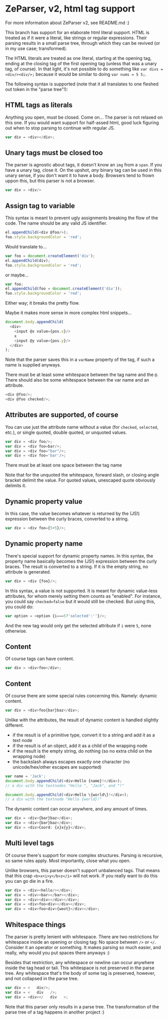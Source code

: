 # ZeParser, v2, html tag support

For more information about ZeParser v2, see README.md :)

This branch has support for an elaborate html literal support. HTML is treated as if it were a literal, like strings or regular expressions. Their parsing results in a small parse tree, through which they can be revived (or in my use case; transformed).

The HTML literals are treated as one literal, starting at the opening tag, ending at the closing tag of the first opening tag (unless that was a unary tag, of course). In that light, it's not possible to do something like `var divs = <div/><div/>;` because it would be similar to doing `var nums = 5 5;`.

The following syntax is supported (note that it all translates to one fleshed out token in the "parse tree"!):

## HTML tags as literals

Anything you open, must be closed. Come on... The parser is not relaxed on this one. If you would want support for half-assed html, good luck figuring out when to stop parsing to continue with regular JS.

```js
var div = <div></div>;
```

## Unary tags must be closed too

The parser is agnostic about tags, it doesn't know an `img` from a `span`. If you have a unary tag, close it. On the upshot, _any_ binary tag can be used in this unary sense, if you don't want it to have a body. Browsers tend to frown uppon this, but this parser is not a browser.

```js
var div = <div/>
```

## Assign tag to variable

This syntax is meant to prevent ugly assignments breaking the flow of the code. The name should be any valid JS identifier.

```js
el.appendChild(<div @foo/>);
foo.style.backgroundColor = 'red';
```
Would translate to...
```js
var foo = document.createElement('div');
el.appendChild(div);
foo.style.backgroundColor = 'red';
```
or maybe...
```js
var foo;
el.appendChild(foo = document.createElement('div'));
foo.style.backgroundColor = 'red';
```
Either way; it breaks the pretty flow.

Maybe it makes more sense in more complex html snippets...

```js
document.body.appendChild(
  <div>
    <input @x value={pos.x}/>
    x
    <input @y value={pos.y}/>
  </div>
);
```

Note that the parser saves this in a `varName` property of the tag, if such a name is supplied anyways.

There must be at least some whitespace between the tag name and the `@`. There should also be some whitespace between the var name and an attribute.

```js
<div @foo/>;
<div @foo checked/>;
```


## Attributes are supported, of course

You can use just the attribute name without a value (for `checked`, `selected`, etc.), or single quoted, double quoted, or unquoted values.

```js
var div = <div foo/>;
var div = <div foo=bar/>;
var div = <div foo="bar"/>;
var div = <div foo='bar'/>;
```

There must be at least one space between the tag name

Note that for the unquoted the whitespace, forward slash, or closing angle bracket delimit the value. For quoted values, unescaped quote obviously delimits it.

## Dynamic property value

In this case, the value becomes whatever is returned by the (JS!) expression between the curly braces, converted to a string.

```js
var div = <div foo={5+5}/>;
```

## Dynamic property name

There's special support for dynamic property names. In this syntax, the property name basically becomes the (JS!) expression between the curly braces. The result is converted to a string. If it is the empty string, no attribute is generated.

```js
var div = <div {foo}/>;
```

In this syntax, a value is not supported. It is meant for dynamic value-less attributes, for whom merely setting them counts as "enabled". For instance, you could say `checked=false` but it would still be checked. But using this, you could do:

```js
var option = <option {i===5?'selected':''}/>;
```
And the new tag would only get the selected attribute if `i` were `5`, none otherwise.

## Content

Of course tags can have content.

```js
var div = <div>foo</div>;
```

## Content

Of course there are some special rules concerning this. Namely: dynamic content.

```js
var div = <div>foo{bar}baz</div>;
```

Unlike with the attributes, the result of dynamic content is handled slightly different.

* if the result is of a primitive type, convert it to a string and add it as a text node
* if the result is of an object, add it as a child of the wrapping node
* if the result is the empty string, do nothing (so no extra child on the wrapping node)
* the backslash always escapes exactly one character (no unicode/hex/other escapes are supported)

```js
var name = 'Jack';
document.body.appendChild(<div>Hello {name}!</div>);
// a div with the textnodes "Hello ", "Jack", and "!"

document.body.appendChild(<div>Hello \{world\}!</div>);
// a div with the textnode "Hello {world}!"
```

The dynamic content can occur anywhere, and any amount of times.

```js
var div = <div>{bar}baz</div>;
var div = <div>{bar}baz</div>;
var div = <div>Coord: {x}x{y}</div>;
```

## Multi level tags

Of course there's support for more complex structures. Parsing is recursive, so same rules apply. Most importantly, close what you open.

Unlike browsers, this parser doesn't support unbalanced tags. That means that this crap `<b>x<i>y</b>z</i>` will not work. If you really want to do this you can go die in a fire.

```js
var div = <div><hello/></div>;
var div = <div><bar></bar></div>;
var div = <div><div></div></div>;
var div = <div>foo<div></div></div>;
var div = <div>foo<div>{woot}</div></div>;
```

## Whitespace things

The parser is pretty lenient with whitespace. There are two restrictions for whitespace inside an opening or closing tag: No space between `/>` or `</`. Consider it an operator or something. It makes parsing so much easier, and really, why would you put spaces there anyways :)

Besides that restriction, any whitespace or newline can occur anywhere inside the tag head or tail. This whitespace is not preserved in the parse tree. Any whitespace that's the body of some tag is preserved, however, and not collapsed in the parse tree.

```js
var div = <   div/>;
var div = <   div   />;
var div = <div></   div   >;
```

Note that this parser only results in a parse tree. The transformation of the parse tree of a tag happens in another project :)
